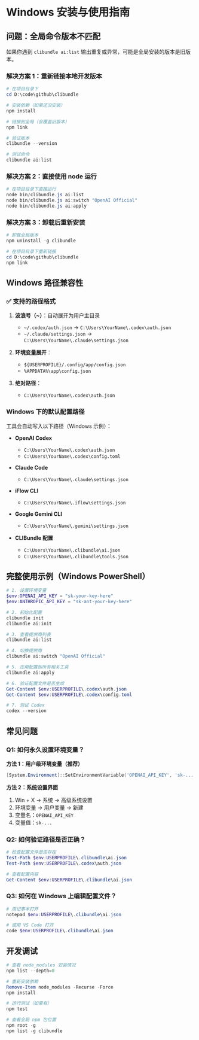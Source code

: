 # Windows 安装与使用指南

## 问题：全局命令版本不匹配

如果你遇到 `clibundle ai:list` 输出重复或异常，可能是全局安装的版本是旧版本。

### 解决方案 1：重新链接本地开发版本

```powershell
# 在项目目录下
cd D:\code\github\clibundle

# 安装依赖（如果还没安装）
npm install

# 链接到全局（会覆盖旧版本）
npm link

# 验证版本
clibundle --version

# 测试命令
clibundle ai:list
```

### 解决方案 2：直接使用 node 运行

```powershell
# 在项目目录下直接运行
node bin/clibundle.js ai:list
node bin/clibundle.js ai:switch "OpenAI Official"
node bin/clibundle.js ai:apply
```

### 解决方案 3：卸载后重新安装

```powershell
# 卸载全局版本
npm uninstall -g clibundle

# 在项目目录下重新链接
cd D:\code\github\clibundle
npm link
```

## Windows 路径兼容性

### ✅ 支持的路径格式

1. **波浪号（~）**：自动展开为用户主目录
   - `~/.codex/auth.json` → `C:\Users\YourName\.codex\auth.json`
   - `~/.claude/settings.json` → `C:\Users\YourName\.claude\settings.json`

2. **环境变量展开**：
   - `${USERPROFILE}/.config/app/config.json`
   - `%APPDATA%\app\config.json`

3. **绝对路径**：
   - `C:\Users\YourName\.codex\auth.json`

### Windows 下的默认配置路径

工具会自动写入以下路径（Windows 示例）：

- **OpenAI Codex**
  - `C:\Users\YourName\.codex\auth.json`
  - `C:\Users\YourName\.codex\config.toml`

- **Claude Code**
  - `C:\Users\YourName\.claude\settings.json`

- **iFlow CLI**
  - `C:\Users\YourName\.iflow\settings.json`

- **Google Gemini CLI**
  - `C:\Users\YourName\.gemini\settings.json`

- **CLIBundle 配置**
  - `C:\Users\YourName\.clibundle\ai.json`
  - `C:\Users\YourName\.clibundle\tools.json`

## 完整使用示例（Windows PowerShell）

```powershell
# 1. 设置环境变量
$env:OPENAI_API_KEY = "sk-your-key-here"
$env:ANTHROPIC_API_KEY = "sk-ant-your-key-here"

# 2. 初始化配置
clibundle init
clibundle ai:init

# 3. 查看提供商列表
clibundle ai:list

# 4. 切换提供商
clibundle ai:switch "OpenAI Official"

# 5. 应用配置到所有相关工具
clibundle ai:apply

# 6. 验证配置文件是否生成
Get-Content $env:USERPROFILE\.codex\auth.json
Get-Content $env:USERPROFILE\.codex\config.toml

# 7. 测试 Codex
codex --version
```

## 常见问题

### Q1: 如何永久设置环境变量？

**方法 1：用户级环境变量（推荐）**
```powershell
[System.Environment]::SetEnvironmentVariable('OPENAI_API_KEY', 'sk-...', 'User')
```

**方法 2：系统设置界面**
1. Win + X → 系统 → 高级系统设置
2. 环境变量 → 用户变量 → 新建
3. 变量名：`OPENAI_API_KEY`
4. 变量值：`sk-...`

### Q2: 如何验证路径是否正确？

```powershell
# 检查配置文件是否存在
Test-Path $env:USERPROFILE\.clibundle\ai.json
Test-Path $env:USERPROFILE\.codex\auth.json

# 查看配置内容
Get-Content $env:USERPROFILE\.clibundle\ai.json
```

### Q3: 如何在 Windows 上编辑配置文件？

```powershell
# 用记事本打开
notepad $env:USERPROFILE\.clibundle\ai.json

# 或用 VS Code 打开
code $env:USERPROFILE\.clibundle\ai.json
```

## 开发调试

```powershell
# 查看 node_modules 安装情况
npm list --depth=0

# 重新安装依赖
Remove-Item node_modules -Recurse -Force
npm install

# 运行测试（如果有）
npm test

# 查看全局 npm 包位置
npm root -g
npm list -g clibundle
```

